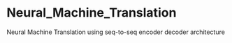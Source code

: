 # Neural_Machine_Translation
Neural Machine Translation using seq-to-seq encoder decoder architecture
